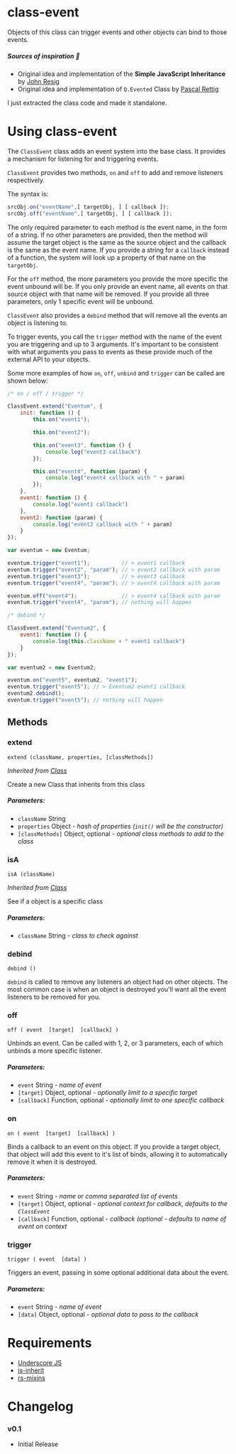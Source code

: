 # class-event
Objects of this class can trigger events and other objects can bind to those events.

##### Sources of inspiration :beer:

* Original idea and implementation of the **Simple JavaScript Inheritance** by [John Resig](http://ejohn.org/)
* Original idea and implementation of `Q.Evented` Class by [Pascal Rettig](https://github.com/cykod)

I just extracted the class code and made it standalone.


# Using class-event

The `ClassEvent` class adds an event system into the base class. 
It provides a mechanism for listening for and triggering events. 

`ClassEvent` provides two methods, `on` and `off` to add and remove listeners respectively.

The syntax is:

```javascript
srcObj.on("eventName",[ targetObj, ] [ callback ]);
srcObj.off("eventName",[ targetObj, ] [ callback ]);
```

The only required parameter to each method is the event name, in the form of a string. 
If no other parameters are provided, then the method will assume the target object is the same as the source object and the callback is the same as the event name. 
If you provide a string for a `callback` instead of a function, the system will look up a property of that name on the `targetObj`.

For the `off` method, the more parameters you provide the more specific the event unbound will be. 
If you only provide an event name, all events on that source object with that name will be removed. 
If you provide all three parameters, only 1 specific event will be unbound.

`ClassEvent` also provides a `debind` method that will remove all the events an object is listening to.
 
To trigger events, you call the `trigger` method with the name of the event you are triggering and up to 3 arguments. 
It's important to be consistent with what arguments you pass to events as these provide much of the external API to your objects.

Some more examples of how `on`, `off`, `unbind` and `trigger` can be called are shown below:

```javascript
/* on / off / trigger */

ClassEvent.extend("Eventum", {
    init: function () {
        this.on("event1");

        this.on("event2");

        this.on("event3", function () {
            console.log("event3 callback")
        });

        this.on("event4", function (param) {
            console.log("event4 callback with " + param)
        });
    },
    event1: function () {
        console.log("event1 callback")
    },
    event2: function (param) {
        console.log("event2 callback with " + param)
    }
});

var eventum = new Eventum;

eventum.trigger("event1");          // > event1 callback
eventum.trigger("event2", "param"); // > event2 callback with param
eventum.trigger("event3");          // > event3 callback
eventum.trigger("event4", "param"); // > event4 callback with param

eventum.off("event4");              // > event4 callback with param
eventum.trigger("event4", "param"); // nothing will happen

/* debind */

ClassEvent.extend("Eventum2", {
    event1: function () {
        console.log(this.className + " event1 callback")
    }
});

var eventum2 = new Eventum2;

eventum.on("event5", eventum2, "event1");
eventum.trigger("event5"); // > Eventum2 event1 callback
eventum2.debind();
eventum.trigger("event5"); // nothing will happen
```

## Methods

### extend

`extend (className, properties, [classMethods])`

*Inherited from [Class](https://github.com/pointofpresence/js-inherit)*

Create a new Class that inherits from this class

##### Parameters:

* `className` String
* `properties` Object - *hash of properties (`init()` will be the constructor)*
* `[classMethods]` Object, optional - *optional class methods to add to the class*

### isA

`isA (className)`

*Inherited from [Class](https://github.com/pointofpresence/js-inherit)*

See if a object is a specific class

##### Parameters:
* `className` String - *class to check against*

### debind

`debind ()`

`debind` is called to remove any listeners an object had on other objects. 
The most common case is when an object is destroyed you'll want all the event listeners to be removed for you.

### off

`off ( event  [target]  [callback] )`

Unbinds an event. 
Can be called with 1, 2, or 3 parameters, each of which unbinds a more specific listener.

##### Parameters:

* `event` String - *name of event*
* `[target]` Object, optional - *optionally limit to a specific target*
* `[callback]` Function, optional - *optionally limit to one specific callback*

### on

`on ( event  [target]  [callback] )`

Binds a callback to an event on this object. 
If you provide a target object, that object will add this event to it's list of binds, allowing it to automatically remove it when it is destroyed.

##### Parameters:

* `event` String - *name or comma separated list of events*
* `[target]` Object, optional - *optional context for callback, defaults to the `ClassEvent`*
* `[callback]` Function, optional - *callback (optional - defaults to name of event on context*

### trigger

`trigger ( event  [data] )`

Triggers an event, passing in some optional additional data about the event.

##### Parameters:

* `event` String - *name of event*
* `[data]` Object, optional - *optional data to pass to the callback*


# Requirements

* [Underscore JS](http://underscorejs.org/)
* [js-inherit](https://github.com/pointofpresence/js-inherit)
* [rs-mixins](https://github.com/pointofpresence/rs-mixins)


# Changelog

### v0.1 

* Initial Release
